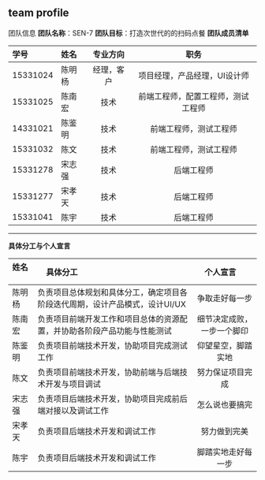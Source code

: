 ## team profile

团队信息
**团队名称**：SEN-7
**团队目标**：打造次世代的的扫码点餐
**团队成员清单**

| 学号       |     姓名  |   专业方向|职务      |
| :-------- | :--------| :------: |:------:|
| 15331024  |   陈明杨  |  经理，客户|项目经理，产品经理，UI设计师|
| 15331025  |   陈南宏  |  技术     |前端工程师，配置工程师，测试工程师|
| 14331021  |   陈鉴明  |  技术     |前端工程师，测试工程师|
| 15331032  |   陈文    |  技术     |前端工程师，测试工程师|
| 15331278  |   宋志强  |  技术     |后端工程师|
| 15331277  |   宋孝天  |  技术     |后端工程师|
| 15331041  |   陈宇  |  技术     |后端工程师|


-------------------

**具体分工与个人宣言**

| 姓名       |     具体分工  |个人宣言      |
| :-------- | :--------|:------:|
|陈明杨|负责项目总体规划和具体分工，确定项目各阶段迭代周期，设计产品模式，设计UI/UX|争取走好每一步|
|陈南宏|负责项目前端开发工作和项目总体的资源配置，并协助各阶段产品功能与性能测试|细节决定成败，一步一个脚印|
|陈鉴明|负责项目前端技术开发，协助项目完成测试工作|仰望星空，脚踏实地|
|陈文|负责项目前端技术开发，协助前端与后端技术开发与项目调试|努力保证项目完成|
|宋志强|负责项目后端技术开发，协助项目完成前后端对接以及调试工作|怎么说也要搞完|
|宋孝天|负责项目后端技术开发和调试工作|努力做到完美|
|陈宇|负责项目后端技术开发和调试工作|脚踏实地走好每一步|

